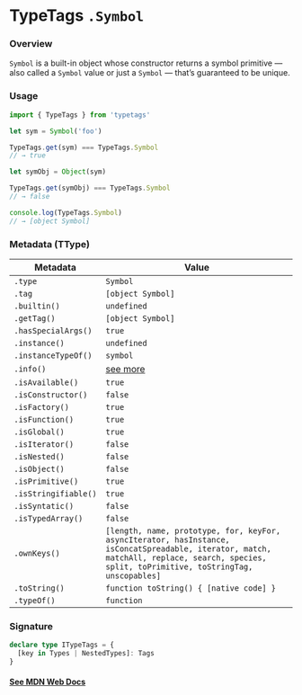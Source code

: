 # TypeTags `.Symbol`

### Overview

`Symbol` is a built-in object whose constructor returns a symbol primitive — also called a `Symbol` value or just a `Symbol` — that’s guaranteed to be unique.

### Usage

```js
import { TypeTags } from 'typetags'

let sym = Symbol('foo')

TypeTags.get(sym) === TypeTags.Symbol
// → true

let symObj = Object(sym)

TypeTags.get(symObj) === TypeTags.Symbol
// → false

console.log(TypeTags.Symbol)
// → [object Symbol]
```

### Metadata (TType)

| Metadata             | Value                                                                                                                                                                                       |
| -------------------- | ------------------------------------------------------------------------------------------------------------------------------------------------------------------------------------------- |
| `.type`              | `Symbol`                                                                                                                                                                                    |
| `.tag`               | `[object Symbol]`                                                                                                                                                                           |
| `.builtin()`         | `undefined`                                                                                                                                                                                 |
| `.getTag()`          | `[object Symbol]`                                                                                                                                                                           |
| `.hasSpecialArgs()`  | `true`                                                                                                                                                                                      |
| `.instance()`        | `undefined`                                                                                                                                                                                 |
| `.instanceTypeOf()`  | `symbol`                                                                                                                                                                                    |
| `.info()`            | [see more]()                                                                                                                                                                                |
| `.isAvailable()`     | `true`                                                                                                                                                                                      |
| `.isConstructor()`   | `false`                                                                                                                                                                                     |
| `.isFactory()`       | `true`                                                                                                                                                                                      |
| `.isFunction()`      | `true`                                                                                                                                                                                      |
| `.isGlobal()`        | `true`                                                                                                                                                                                      |
| `.isIterator()`      | `false`                                                                                                                                                                                     |
| `.isNested()`        | `false`                                                                                                                                                                                     |
| `.isObject()`        | `false`                                                                                                                                                                                     |
| `.isPrimitive()`     | `true`                                                                                                                                                                                      |
| `.isStringifiable()` | `true`                                                                                                                                                                                      |
| `.isSyntatic()`      | `false`                                                                                                                                                                                     |
| `.isTypedArray()`    | `false`                                                                                                                                                                                     |
| `.ownKeys()`         | `[length, name, prototype, for, keyFor, asyncIterator, hasInstance, isConcatSpreadable, iterator, match, matchAll, replace, search, species, split, toPrimitive, toStringTag, unscopables]` |
| `.toString()`        | `function toString() { [native code] }`                                                                                                                                                     |
| `.typeOf()`          | `function`                                                                                                                                                                                  |

### Signature

```ts
declare type ITypeTags = {
  [key in Types | NestedTypes]: Tags
}
```

#### [See MDN Web Docs](https://developer.mozilla.org/en-US/docs/Web/JavaScript/Reference/Global_Objects/Symbol)
